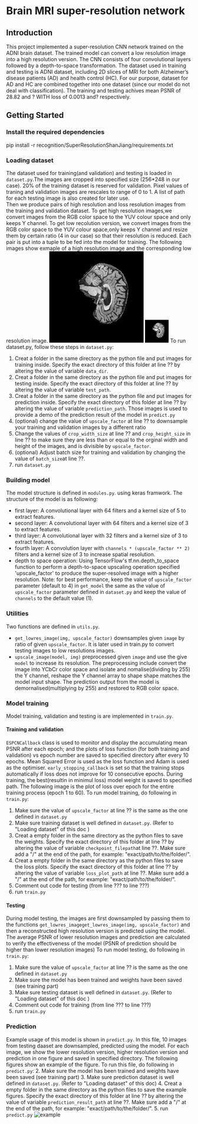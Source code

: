# Brain MRI super-resolution network 
## Introduction
This project implemented a super-resolution CNN network trained on the ADNI brain dataset. The trained model can convert a low resolution image into a high resolution version. The CNN consists of four convolutional layers followed by a depth-to-space transformation. The dataset used in training and testing is ADNI dataset, including 2D slices of MRI for both Alzheimer’s disease patients (AD) and health control (HC). For our purpose, dataset for AD and HC are combined together into one dataset (since our model do not deal with classification). The training and testing achives mean PSNR of 28.82 and ? WITH loss of 0.0013 and? respectively.
## Getting Started
### Install the required dependencies
pip install -r  recognition/SuperResolutionShanJiang/requirements.txt   
### Loading dataset
The dataset used for training(and validation) and testing is loaded in `dataset.py`.The images are cropped into specified size (256*248 in our case). 20% of the training dataset is reserved for validation. Pixel values of traning and validation images are rescales to range of 0 to 1. A list of path for each testing image is also created for later use.        
Then we produce pairs of  high resolution and loss resolution images from the training and validation dataset. To get high resolution images,we convert images from the RGB color space to the YUV colour space and only keeps Y channel. To get low recolution version, we convert images from the RGB color space to the YUV colour space,only keeps Y channel and resize them by certain ratio (4 in our case) so that their resolution is reduced. Each pair is put into a tuple to be fed into the model for training. The following images show exmaple of a high resolution image and the corresponding low resolution image. 
![A high resolution MRI image](readme_images/high_res_train.png)
![A low resolution MRI image](readme_images/low_res_train.png)
To run dataset.py, follow these steps in `dataset.py`:
1. Creat a folder in the same directory as the python file and put images for training inside. Specify the exact directory of this folder at line ?? by altering the value of variable `data_dir`.
2. Creat a folder in the same directory as the python file and put images for testing inside. Specify the exact directory of this folder at line ?? by altering the value of variable `test_path`.
3. Creat a folder in the same directory as the python file and put images for prediction inside. Specify the exact directory of this folder at line ?? by altering the value of variable `prediction_path`. Those images is used to provide a demo of the prediction result of the model in `predict.py`
4. (optional) change the value of `upscale_factor` at line ?? to downsample your training and validation images by a different ratio
5. Change the values of `crop_width_size` at line ?? and `crop_height_size` in line ?? to make sure they are less than or equal to the orginal width and height of the images, and is divisible by `upscale_factor`.
6. (optional) Adjust batch size for training and validation by changing the value of `batch_size`at line ??.
7. run `dataset.py`
### Building model
The model structure is defined in `modules.py`. using keras framwork. The structure of the model is as following:
- first layer: A convolutional layer with 64 filters and a kernel size of 5 to extract features.
- second layer: A convolutional layer with 64 filters and a kernel size of 3 to extract features.
- third layer: A convolutional layer with 32 filters and a kernel size of 3 to extract features.
- fourth layer: A convolution layer with `channels * (upscale_factor ** 2)` filters and a kernel size of 3 to increase spatial resolution.
- depth to space operation: Using TensorFlow's tf.nn.depth_to_space function to perform a depth-to-space upscaling operation specified 'upscale_factor' to produce the super-resolved image with a higher resolution.
Note: for best performance, keep the value of `upscale_factor` parameter (default to 4) in `get_model` the same as the value of `upscale_factor` parameter defined in `dataset.py` and keep the value of `channels` to the default value (1).
### Utilities
Two functions are defined in `utils.py`. 
- `get_lowres_image(img, upscale_factor)` downsamples given `image` by  ratio of given `upscale_factor`. It is later used in train.py to convert testing images to low resolutions images.
- `upscale_image(model, img)` preprocessed given `image` and use the give `model` to increase its resolution. The preprocessing include convert the image into YCbCr color space and isolate and nomalise(dividing by 255) the Y channel, reshape the Y channel array to shape shape matches the model input shape. The prediction output from the model is demornalised(multiplying by 255) and restored to RGB color space.
### Model training
Model training, validation and testing is are implemented in `train.py`.
#### Training and validation 
`ESPCNCallback` class is used to monitor and display the accumulating mean PSNR after each epoch; and the plots of loss function (for both training and validation) vs epoch number are saved to specified directory after every 10 epochs. Mean Squared Error is used as the loss function and Adam is used as the optimiser. `early_stopping_callback` is set so that the training stops automatically if loss does not improve for 10 consecutive epochs. During training, the best(resultin in minimul loss) model weight is saved to specified path. The following image is the plot of loss over epoch for the entire training process (epoch 1 to 60).
To run model training, do following in `train.py`:
1. Make sure the value of `upscale_factor` at line ?? is the same as the one defined in `dataset.py`
2. Make sure training dataset is well defined in `dataset.py`. (Refer to "Loading dataset" of this doc )
3. Creat a empty folder in the same directory as the python files to save the weights. Specify the exact directory of this folder at line ?? by altering the value of variable `checkpoint_filepath`at line ??. Make sure add a "/" at the end of the path, for example: "exact/path/to/the/folder/".
4. Creat a empty folder in the same directory as the python files to save the loss plots. Specify the exact directory of this folder at line ?? by altering the value of variable `loss_plot_path` at line ??. Make sure add a "/" at the end of the path, for example: "exact/path/to/the/folder/".
5. Comment out code for testing (from line ??? to line ???)
6. run `train.py`
#### Testing
During model testing, the images are first downsampled by passing them to the functions `get_lowres_imageget_lowres_image(img, upscale_factor)` and then a reconstructed high resolution version is predicted using the model. The average PSNR of lower resolution images and prediction are calculated to verify the effectiveness of the model (PSNR of prediction should be higher than lower resolution images)
To run model testing, do following in `train.py`:
1. Make sure the value of `upscale_factor` at line ?? is the same as the one defined in `dataset.py`
2. Make sure the model has been trained and weights have been saved (see training part)
3. Make sure testing dataset is well defined in `dataset.py`. (Refer to "Loading dataset" of this doc )
4. Comment out code for training (from line ??? to line ???)
5. run `train.py`
### Prediction
Example usage of this model is shown in `predict.py`. In this file, 10 images from testing daaset are downsampled, predicted using the model. For each image, we show the lower resolution version, higher resolution version and prediction in one figure and saved in specified directory. The following figures show an example of the figure.
To run this file, do following in `predict.py`:
2. Make sure the model has been trained and weights have been saved (see training part)
3. Make sure prediction dataset is well defined in `dataset.py`. (Refer to "Loading dataset" of this doc)
4. Creat a empty folder in the same directory as the python files to save the example figures. Specify the exact directory of this folder at line ?? by altering the value of variable `prediction_result_path` at line ??. Make sure add a "/" at the end of the path, for example: "exact/path/to/the/folder/".
5. run `predict.py` 
![example](https://github.com/ShanJiang929/PatternAnalysis_2023_Shan_Jiang/blob/topic-recognition/recognition/SuperResolutionShanJiang/example_image.jpg)


       

     
    
